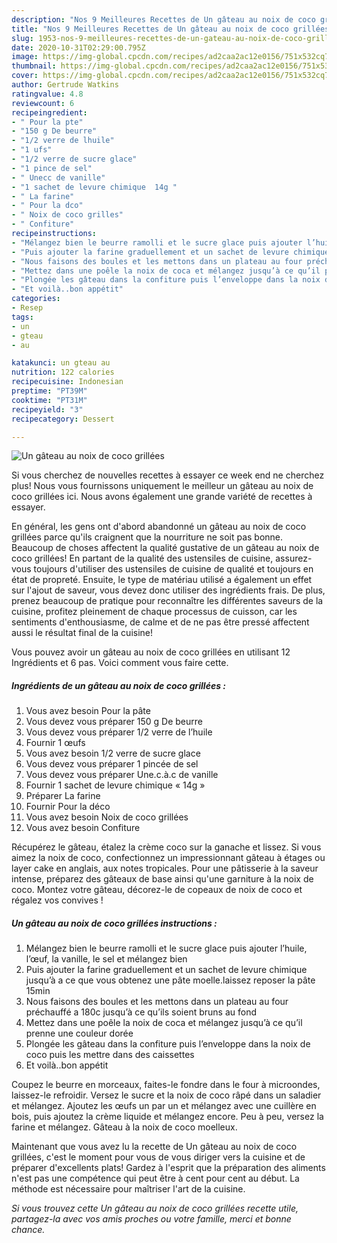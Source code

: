 ```yaml
---
description: "Nos 9 Meilleures Recettes de Un gâteau au noix de coco grillées"
title: "Nos 9 Meilleures Recettes de Un gâteau au noix de coco grillées"
slug: 1953-nos-9-meilleures-recettes-de-un-gateau-au-noix-de-coco-grillees
date: 2020-10-31T02:29:00.795Z
image: https://img-global.cpcdn.com/recipes/ad2caa2ac12e0156/751x532cq70/un-gateau-au-noix-de-coco-grillees-photo-principale-de-la-recette.jpg
thumbnail: https://img-global.cpcdn.com/recipes/ad2caa2ac12e0156/751x532cq70/un-gateau-au-noix-de-coco-grillees-photo-principale-de-la-recette.jpg
cover: https://img-global.cpcdn.com/recipes/ad2caa2ac12e0156/751x532cq70/un-gateau-au-noix-de-coco-grillees-photo-principale-de-la-recette.jpg
author: Gertrude Watkins
ratingvalue: 4.8
reviewcount: 6
recipeingredient:
- " Pour la pte"
- "150 g De beurre"
- "1/2 verre de lhuile"
- "1 ufs"
- "1/2 verre de sucre glace"
- "1 pince de sel"
- " Unecc de vanille"
- "1 sachet de levure chimique  14g "
- " La farine"
- " Pour la dco"
- " Noix de coco grilles"
- " Confiture"
recipeinstructions:
- "Mélangez bien le beurre ramolli et le sucre glace puis ajouter l’huile, l’œuf, la vanille, le sel et mélangez bien"
- "Puis ajouter la farine graduellement et un sachet de levure chimique jusqu’à a ce que vous obtenez une pâte moelle.laissez reposer la pâte 15min"
- "Nous faisons des boules et les mettons dans un plateau au four préchauffé a 180c jusqu’à ce qu’ils soient bruns au fond"
- "Mettez dans une poêle la noix de coca et mélangez jusqu’à ce qu’il prenne une couleur dorée"
- "Plongée les gâteau dans la confiture puis l’enveloppe dans la noix de coco puis les mettre dans des caissettes"
- "Et voilà..bon appétit"
categories:
- Resep
tags:
- un
- gteau
- au

katakunci: un gteau au 
nutrition: 122 calories
recipecuisine: Indonesian
preptime: "PT39M"
cooktime: "PT31M"
recipeyield: "3"
recipecategory: Dessert

---
```



![Un gâteau au noix de coco grillées](https://img-global.cpcdn.com/recipes/ad2caa2ac12e0156/751x532cq70/un-gateau-au-noix-de-coco-grillees-photo-principale-de-la-recette.jpg)

Si vous cherchez de nouvelles recettes à essayer ce week end ne cherchez plus! Nous vous fournissons uniquement le meilleur un gâteau au noix de coco grillées ici. Nous avons également une grande variété de recettes à essayer.

En général, les gens ont d'abord abandonné un gâteau au noix de coco grillées parce qu'ils craignent que la nourriture ne soit pas bonne. Beaucoup de choses affectent la qualité gustative de un gâteau au noix de coco grillées! En partant de la qualité des ustensiles de cuisine, assurez-vous toujours d'utiliser des ustensiles de cuisine de qualité et toujours en état de propreté. Ensuite, le type de matériau utilisé a également un effet sur l'ajout de saveur, vous devez donc utiliser des ingrédients frais. De plus, prenez beaucoup de pratique pour reconnaître les différentes saveurs de la cuisine, profitez pleinement de chaque processus de cuisson, car les sentiments d'enthousiasme, de calme et de ne pas être pressé affectent aussi le résultat final de la cuisine!

<!--inarticleads1-->

Vous pouvez avoir un gâteau au noix de coco grillées en utilisant 12 Ingrédients et 6 pas. Voici comment vous faire cette.

##### Ingrédients de un gâteau au noix de coco grillées :

1. Vous avez besoin  Pour la pâte
1. Vous devez vous préparer 150 g De beurre
1. Vous devez vous préparer 1/2 verre de l’huile
1. Fournir 1 œufs
1. Vous avez besoin 1/2 verre de sucre glace
1. Vous devez vous préparer 1 pincée de sel
1. Vous devez vous préparer  Une.c.à.c de vanille
1. Fournir 1 sachet de levure chimique « 14g »
1. Préparer  La farine
1. Fournir  Pour la déco
1. Vous avez besoin  Noix de coco grillées
1. Vous avez besoin  Confiture


Récupérez le gâteau, étalez la crème coco sur la ganache et lissez. Si vous aimez la noix de coco, confectionnez un impressionnant gâteau à étages ou layer cake en anglais, aux notes tropicales. Pour une pâtisserie à la saveur intense, préparez des gâteaux de base ainsi qu&#39;une garniture à la noix de coco. Montez votre gâteau, décorez-le de copeaux de noix de coco et régalez vos convives ! 

<!--inarticleads2-->

##### Un gâteau au noix de coco grillées instructions :

1. Mélangez bien le beurre ramolli et le sucre glace puis ajouter l’huile, l’œuf, la vanille, le sel et mélangez bien
1. Puis ajouter la farine graduellement et un sachet de levure chimique jusqu’à a ce que vous obtenez une pâte moelle.laissez reposer la pâte 15min
1. Nous faisons des boules et les mettons dans un plateau au four préchauffé a 180c jusqu’à ce qu’ils soient bruns au fond
1. Mettez dans une poêle la noix de coca et mélangez jusqu’à ce qu’il prenne une couleur dorée
1. Plongée les gâteau dans la confiture puis l’enveloppe dans la noix de coco puis les mettre dans des caissettes
1. Et voilà..bon appétit


Coupez le beurre en morceaux, faites-le fondre dans le four à microondes, laissez-le refroidir. Versez le sucre et la noix de coco râpé dans un saladier et mélangez. Ajoutez les œufs un par un et mélangez avec une cuillère en bois, puis ajoutez la crème liquide et mélangez encore. Peu à peu, versez la farine et mélangez. Gâteau à la noix de coco moelleux. 

<!--inarticleads1-->

<p>
Maintenant que vous avez lu la recette de Un gâteau au noix de coco grillées, c'est le moment pour vous de vous diriger vers la cuisine et de préparer d'excellents plats! Gardez à l'esprit que la préparation des aliments n'est pas une compétence qui peut être à cent pour cent au début. La méthode est nécessaire pour maîtriser l'art de la cuisine.
</p>

<p>
<i>Si vous trouvez cette Un gâteau au noix de coco grillées recette utile, partagez-la avec vos amis proches ou votre famille, merci et bonne chance.</i>
</p>

